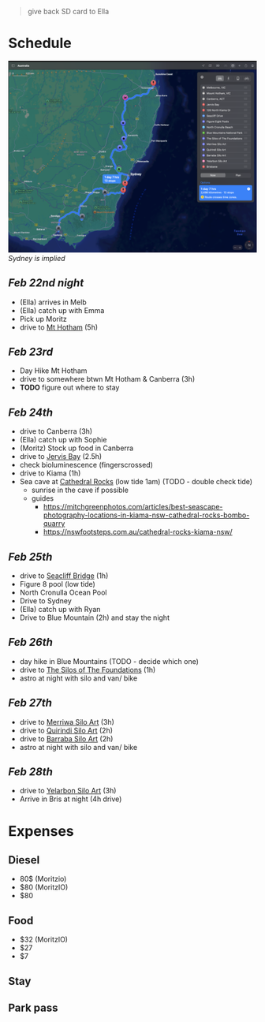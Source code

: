 > give back SD card to Ella 

# Schedule

![route](medias/routes/0.png)
*Sydney is implied*

## *Feb 22nd night*
- (Ella) arrives in Melb
- (Ella) catch up with Emma
- Pick up Moritz
- drive to [Mt Hotham](https://maps.apple.com/?address=3052%20Great%20Alpine%20Rd,%20Hotham%20Heights%20VIC%203741,%20Australia&ll=-36.976181,147.121899&q=Dropped%20Pin) (5h)

## *Feb 23rd*
- Day Hike Mt Hotham
- drive to somewhere btwn Mt Hotham & Canberra (3h)
- **TODO** figure out where to stay


## *Feb 24th*
- drive to Canberra (3h)
- (Ella) catch up with Sophie
- (Moritz) Stock up food in Canberra
- drive to [Jervis Bay](https://maps.apple.com/?address=Hyams%20Beach%20NSW%202540,%20Australia&auid=16117420381010740149&ll=-35.115696,150.696201&lsp=9902&q=Hyams%20Beach) (2.5h)
- check bioluminescence (fingerscrossed)
- drive to Kiama (1h)
- Sea cave at [Cathedral Rocks](https://guides.apple.com/?ug=CglOZXcgR3VpZGUSXxozMTI2IE5vcnRoIEtpYW1hIERyLCBLaWFtYSBEb3ducyBOU1cgMjUzMywgQXVzdHJhbGlhIhIJKkGM0edRQcAR5GDdplHbYkAqFENhdGhlZHJhbCBSb2NrcyBDYXZl) (low tide 1am) (TODO - double check tide)
    - sunrise in the cave if possible
    - guides
        - https://mitchgreenphotos.com/articles/best-seascape-photography-locations-in-kiama-nsw-cathedral-rocks-bombo-quarry
        - https://nswfootsteps.com.au/cathedral-rocks-kiama-nsw/


<!--
## *Feb 22nd night*
- (Ella) arrives in Melb
- (Moritz) Confirms location

## *Feb 23rd*
- (Ella) Leave Melb
- Meet up around [Mt Hotham](https://maps.apple.com/?address=3052%20Great%20Alpine%20Rd,%20Hotham%20Heights%20VIC%203741,%20Australia&ll=-36.976181,147.121899&q=Dropped%20Pin) (5h drive from Melb)
- Day Hike Mt Hotham
- Stay at Mt Hotham, possibly astro

## *Feb 24th*
- drive to Canberra (6h)
- (Ella) catch up with Sophie
- Drive up a mountain to stay the night (TODO - decide where)
	- Black Mt
	- Mt Ainslie

## *Feb 25th*
- Stock up food in Canberra
- drive to [Jervis Bay](https://maps.apple.com/?address=Hyams%20Beach%20NSW%202540,%20Australia&auid=16117420381010740149&ll=-35.115696,150.696201&lsp=9902&q=Hyams%20Beach) (2.5h)
- sleep ig till sunset (7.40pm)
- check bioluminescence (fingerscrossed)
- drive to Kiama (1h)
- Sea cave at [Cathedral Rocks](https://guides.apple.com/?ug=CglOZXcgR3VpZGUSXxozMTI2IE5vcnRoIEtpYW1hIERyLCBLaWFtYSBEb3ducyBOU1cgMjUzMywgQXVzdHJhbGlhIhIJKkGM0edRQcAR5GDdplHbYkAqFENhdGhlZHJhbCBSb2NrcyBDYXZl) (low tide 1am) (TODO - double check tide)
	- sunrise in the cave if possible
	- guides
		- https://mitchgreenphotos.com/articles/best-seascape-photography-locations-in-kiama-nsw-cathedral-rocks-bombo-quarry
		- https://nswfootsteps.com.au/cathedral-rocks-kiama-nsw/
 -->

## *Feb 25th*
- drive to [Seacliff Bridge](https://maps.apple.com/?address=Lawrence%20Hargrave%20Drive,%20Coalcliff%20NSW%202508,%20Australia&auid=16683983876913873608&ll=-34.241650,150.978740&lsp=9902&q=Seacliff%20Drive) (1h)
- Figure 8 pool (low tide)
- North Cronulla Ocean Pool
- Drive to Sydney
- (Ella) catch up with Ryan
- Drive to Blue Mountain (2h) and stay the night

## *Feb 26th*
- day hike in Blue Mountains (TODO - decide which one)
- drive to [The Silos of The Foundations](https://maps.apple.com/?address=67%20Williwa%20St,%20Portland%20NSW%202847,%20Australia&auid=922922932688723535&ll=-33.352299,149.984186&lsp=9902&q=The%20Silos%20of%20The%20Foundations) (1h)
- astro at night with silo and van/ bike

## *Feb 27th*
- drive to [Merriwa Silo Art](https://maps.apple.com/?address=Hacketts%20Rd,%20Merriwa%20NSW%202329,%20Australia&auid=1502489251581642420&ll=-32.137734,150.365695&lsp=9902&q=Merriwa%20Silo%20Art) (3h)
- drive to [Quirindi Silo Art](https://maps.apple.com/?address=Station%20St%0AQuirindi%20NSW%202343%0AAustralia&auid=7544888116631767358&ll=-31.503872,150.681213&lsp=9902&q=Quirindi%20Silo%20Art) (2h)
- drive to [Barraba Silo Art](https://maps.apple.com/?address=Old%20Manilla%20Rd,%20Barraba%20NSW%202347,%20Australia&auid=9319213264252700691&ll=-30.399823,150.613193&lsp=9902&q=Barraba%20Silo%20Art) (2h)
- astro at night with silo and van/ bike


## *Feb 28th*
- drive to [Yelarbon Silo Art](https://maps.apple.com/?address=46%20Railway%20Pde,%20Yelarbon%20QLD%204388,%20Australia&auid=16501765079994953425&ll=-28.570698,150.756382&lsp=9902&q=Yelarbon%20Silo%20Art) (3h)
- Arrive in Bris at night (4h drive)


# Expenses
## Diesel
- 80$ (Moritzio)
- $80 (MoritzIO)
- $80
## Food
- $32 (MoritzIO)
- $27
- $7

## Stay

## Park pass
